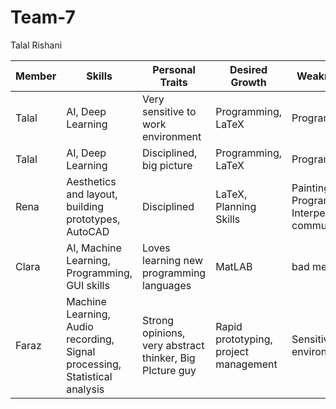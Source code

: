 # Team-7
Talal Rishani

Member | Skills | Personal Traits | Desired Growth | Weaknesses
 --- | --- | --- | --- | ---
 Talal | AI, Deep Learning | Very sensitive to work environment | Programming, LaTeX | Programming
 Talal | AI, Deep Learning | Disciplined, big picture | Programming, LaTeX | Programming
 Rena | Aesthetics and layout, building prototypes, AutoCAD | Disciplined | LaTeX, Planning Skills | Painting, Programming, Interpersonal communication
 Clara | AI, Machine Learning, Programming, GUI skills | Loves learning new programming languages | MatLAB | bad memory
 Faraz | Machine Learning, Audio recording, Signal processing, Statistical analysis | Strong opinions, very abstract thinker, Big PIcture guy | Rapid prototyping, project management | Sensitive to environments
